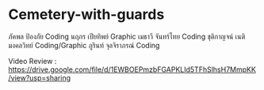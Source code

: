 # Cemetery-with-guards

ภัคพล ป้องภัย Coding
นฤภร เปียทิพย์ Graphic
เมธาวี จันทร์ไทย Coding
ชุติกาญจน์ เนติมงคลวิทย์ Coding/Graphic
ภูรินท์ จุลจิราภรณ์ Coding

Video Review : https://drive.google.com/file/d/1EWBOEPmzbFGAPKLId5TFhSlhsH7MmpKK/view?usp=sharing
